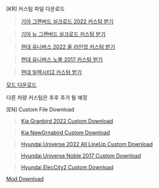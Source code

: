 [KR] 커스텀 파일 다운로드
> [기아 그랜버드 실크로드 2022 커스텀 받기](https://github.com/hochul5470/ets2_k-bus/archive/refs/heads/granbird-2022.zip)

> [기아 뉴 그랜버드 실크로드 커스텀 받기](https://github.com/hochul5470/ets2_k-bus/archive/refs/heads/granbird-2019.zip)

> [현대 유니버스 2022 올 라인업 커스텀 받기](https://github.com/hochul5470/ets2_k-bus/archive/refs/heads/universe-2022.zip)

> [현대 유니버스 노블 2017 커스텀 받기](https://github.com/hochul5470/ets2_k-bus/archive/refs/heads/universe-2017.zip)

> [현대 일렉시티2 커스텀 받기](https://github.com/hochul5470/ets2_k-bus/archive/refs/heads/eleccity2.zip)


[모드 다운로드](https://steamcommunity.com/id/hochul0528/myworkshopfiles/?appid=227300)


다른 차량 커스텀은 추후 추가 될 예정




[EN] Custom File Download
> [Kia Granbird 2022 Custom Download](https://github.com/hochul5470/ets2_k-bus/archive/refs/heads/granbird-2022.zip)

> [Kia NewGrnabird Custom Download](https://github.com/hochul5470/ets2_k-bus/archive/refs/heads/granbird-2019.zip)

> [Hyundai Universe 2022 All LineUp Custom Download](https://github.com/hochul5470/ets2_k-bus/archive/refs/heads/universe-2022.zip)

> [Hyundai Universe Noble 2017 Custom Download](https://github.com/hochul5470/ets2_k-bus/archive/refs/heads/universe-2017.zip)

> [Hyundai ElecCity2 Custom Download](https://github.com/hochul5470/ets2_k-bus/archive/refs/heads/eleccity2.zip)


[Mod Download](https://steamcommunity.com/id/hochul0528/myworkshopfiles/?appid=227300)
